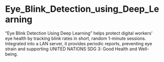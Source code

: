 # Eye_Blink_Detection_using_Deep_Learning
“Eye Blink Detection Using Deep Learning” helps protect digital workers’ eye health by tracking blink rates in short, random 1-minute sessions. Integrated into a LAN server, it provides periodic reports, preventing eye strain and supporting UNITED NATIONS SDG 3: Good Health and Well-being.
